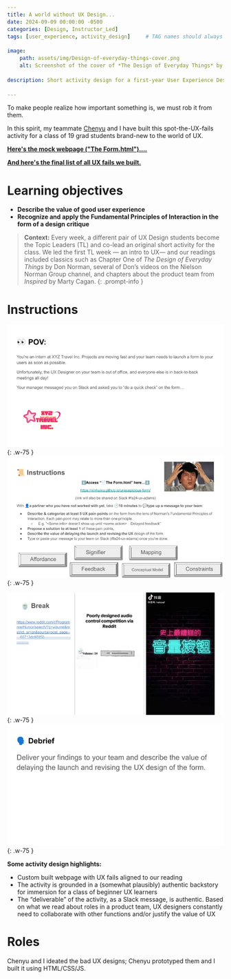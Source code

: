 ```yaml
---
title: A world without UX Design...
date: 2024-09-09 00:00:00 -0500
categories: [Design, Instructor_Led]
tags: [user_experience, activity_design]     # TAG names should always be lowercase

image:
    path: assets/img/Design-of-everyday-things-cover.png
    alt: Screenshot of the cover of *The Design of Everyday Things* by Don Norman.

description: Short activity design for a first-year User Experience Design course.

---
```


To make people realize how important something is, we must rob it from them.

In this spirit, my teammate [Chenyu](https://www.linkedin.com/in/chenyu-ye-3660bb263/) and I have built this spot-the-UX-fails activity for a class of 19 grad students brand-new to the world of UX.  

[**Here's the mock webpage ("The Form.html")....**](https://xinhuixu.github.io/unsuspicious-form/)

[**And here's the final list of all UX fails we built.**](https://docs.google.com/document/d/1pQRbtq2g8a3RzCzHxtoP5sMm3Up1aH8HVGRvHwvgFBQ/edit?usp=sharing)

# Learning objectives

- **Describe the value of good user experience**
- **Recognize and apply the Fundamental Principles of Interaction in the form of a design critique**

> **Context:** Every week, a different pair of UX Design students become the Topic Leaders (TL) and co-lead an original short activity for the class. We led the first TL week — an intro to UX— and our readings included classics such as Chapter One of *The Design of Everyday Things* by Don Norman, several of Don’s videos on the Nielson Norman Group channel, and chapters about the product team from *Inspired* by Marty Cagan.
{: .prompt-info }

# Instructions

![Desktop View](assets/img/Chenyu-Xinhui-UX-1.jpg){: .w-75 }
![Desktop View](assets/img/Chenyu-Xinhui-UX-2.jpg){: .w-75 }



![Desktop View](assets/img/Chenyu-Xinhui-UX-3.jpg){: .w-75 }
![Desktop View](assets/img/Chenyu-Xinhui-UX-4.jpg){: .w-75 }


**Some activity design highlights:**
- Custom built webpage with UX fails aligned to our reading
- The activity is grounded in a (somewhat plausibly) authentic backstory for immersion for a class of beginner UX learners
- The “deliverable” of the activity, as a Slack message, is authentic. Based on what we read about roles in a product team, UX designers constantly need to collaborate with other functions and/or justify the value of UX

# Roles
Chenyu and I ideated the bad UX designs; Chenyu prototyped them and I built it using HTML/CSS/JS. 